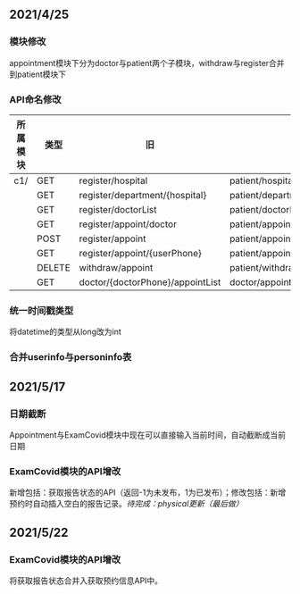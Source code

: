 ## 2021/4/25

### 模块修改

appointment模块下分为doctor与patient两个子模块，withdraw与register合并到patient模块下



### API命名修改

| 所属模块 | 类型   | 旧                               | 新                               |
| -------- | ------ | -------------------------------- | -------------------------------- |
| c1/      | GET    | register/hospital                | patient/hospital                 |
|          | GET    | register/department/{hospital}   | patient/department/{hospital}    |
|          | GET    | register/doctorList              | patient/doctorList               |
|          | GET    | register/appoint/doctor          | patient/appoint/doctor           |
|          | POST   | register/appoint                 | patient/appoint                  |
|          | GET    | register/appoint/{userPhone}     | patient/appoint/{patientPhone}   |
|          | DELETE | withdraw/appoint                 | patient/withdraw                 |
|          | GET    | doctor/{doctorPhone}/appointList | doctor/appointList/{doctorPhone} |



### 统一时间戳类型

将datetime的类型从long改为int



### 合并userinfo与personinfo表





## 2021/5/17

### 日期截断

Appointment与ExamCovid模块中现在可以直接输入当前时间，自动截断成当前日期



### ExamCovid模块的API增改

新增包括：获取报告状态的API（返回-1为未发布，1为已发布）；修改包括：新增预约时自动插入空白的报告记录。*待完成：physical更新（最后做）*





## 2021/5/22

### ExamCovid模块的API增改

将获取报告状态合并入获取预约信息API中。